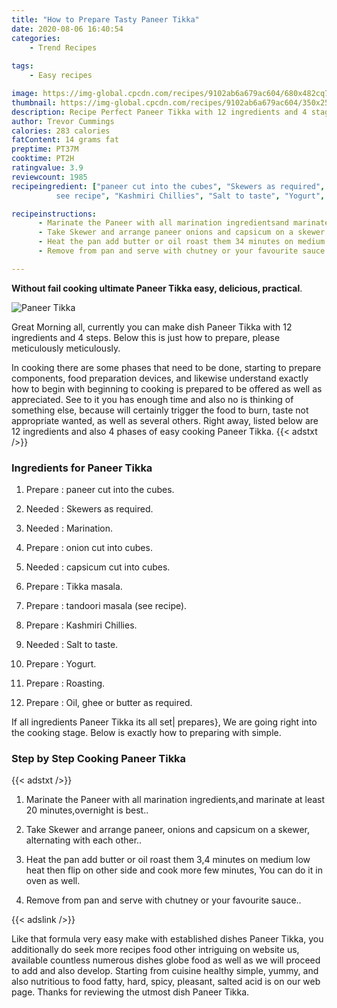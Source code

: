 ```yaml
---
title: "How to Prepare Tasty Paneer Tikka"
date: 2020-08-06 16:40:54
categories:
    - Trend Recipes
    
tags:
    - Easy recipes

image: https://img-global.cpcdn.com/recipes/9102ab6a679ac604/680x482cq70/paneer-tikka-recipe-main-photo.jpg
thumbnail: https://img-global.cpcdn.com/recipes/9102ab6a679ac604/350x250cq70/paneer-tikka-recipe-main-photo.jpg
description: Recipe Perfect Paneer Tikka with 12 ingredients and 4 stages of easy cooking.
author: Trevor Cummings
calories: 283 calories
fatContent: 14 grams fat
preptime: PT37M
cooktime: PT2H
ratingvalue: 3.9
reviewcount: 1985
recipeingredient: ["paneer cut into the cubes", "Skewers as required", "Marination", "onion cut into cubes", "capsicum cut into cubes", "Tikka masala", "tandoori masala
          see recipe", "Kashmiri Chillies", "Salt to taste", "Yogurt", "Roasting", "Oil ghee or butter as required"]

recipeinstructions: 
      - Marinate the Paneer with all marination ingredientsand marinate at least 20 minutesovernight is best 
      - Take Skewer and arrange paneer onions and capsicum on a skewer alternating with each other 
      - Heat the pan add butter or oil roast them 34 minutes on medium low heat then flip on other side and cook more few minutes You can do it in oven as well 
      - Remove from pan and serve with chutney or your favourite sauce

---
```




**Without fail cooking ultimate Paneer Tikka easy, delicious, practical**. 


![Paneer Tikka](https://img-global.cpcdn.com/recipes/9102ab6a679ac604/680x482cq70/paneer-tikka-recipe-main-photo.jpg "Paneer Tikka")




Great Morning all, currently you can make dish Paneer Tikka with 12 ingredients and 4 steps. Below this is just how to prepare, please meticulously meticulously.

In cooking there are some phases that need to be done, starting to prepare components, food preparation devices, and likewise understand exactly how to begin with beginning to cooking is prepared to be offered as well as appreciated. See to it you has enough time and also no is thinking of something else, because will certainly trigger the food to burn, taste not appropriate wanted, as well as several others. Right away, listed below are 12 ingredients and also 4 phases of easy cooking Paneer Tikka.
{{< adstxt />}}

### Ingredients for Paneer Tikka


1. Prepare  : paneer cut into the cubes.

1. Needed  : Skewers as required.

1. Needed  : Marination.

1. Prepare  : onion cut into cubes.

1. Needed  : capsicum cut into cubes.

1. Prepare  : Tikka masala.

1. Prepare  : tandoori masala
          (see recipe).

1. Prepare  : Kashmiri Chillies.

1. Needed  : Salt to taste.

1. Prepare  : Yogurt.

1. Prepare  : Roasting.

1. Prepare  : Oil, ghee or butter as required.



If all ingredients Paneer Tikka its all set| prepares}, We are going right into the cooking stage. Below is exactly how to preparing with simple.

### Step by Step Cooking Paneer Tikka

{{< adstxt />}}


1. Marinate the Paneer with all marination ingredients,and marinate at least 20 minutes,overnight is best..



1. Take Skewer and arrange paneer, onions and capsicum on a skewer, alternating with each other..



1. Heat the pan add butter or oil roast them 3,4 minutes on medium low heat then flip on other side and cook more few minutes, 
You can do it in oven as well.



1. Remove from pan and serve with chutney or your favourite sauce..





{{< adslink />}}

Like that formula very easy make with established dishes Paneer Tikka, you additionally do seek more recipes food other intriguing on website us, available countless numerous dishes globe food as well as we will proceed to add and also develop. Starting from cuisine healthy simple, yummy, and also nutritious to food fatty, hard, spicy, pleasant, salted acid is on our web page. Thanks for reviewing the utmost dish Paneer Tikka.
